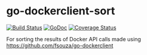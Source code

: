 go-dockerclient-sort
====================

[![Build Status](https://travis-ci.org/rafecolton/go-dockerclient-sort.svg?branch=master)](https://travis-ci.org/rafecolton/go-dockerclient-sort)
[![GoDoc](https://godoc.org/github.com/rafecolton/go-dockerclient-sort?status.png)](https://godoc.org/github.com/rafecolton/go-dockerclient-sort)
[![Coverage Status](https://img.shields.io/coveralls/rafecolton/go-dockerclient-sort.svg)](https://coveralls.io/r/rafecolton/go-dockerclient-sort?branch=master)

For sorting the results of Docker API calls made using https://github.com/fsouza/go-dockerclient
